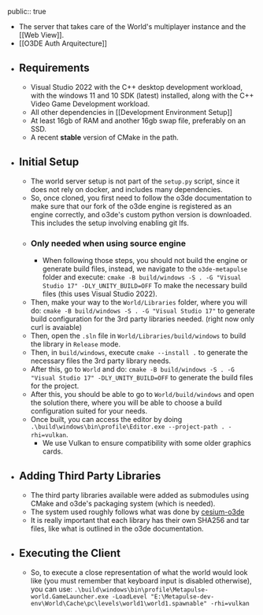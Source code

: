 public:: true

- The server that takes care of the World's multiplayer instance and the [[Web View]].
- [[O3DE Auth Arquitecture]]
- ## Requirements
	- Visual Studio 2022 with the C++ desktop development workload, with the windows 11 and 10 SDK (latest) installed, along with the C++ Video Game Development workload.
	- All other dependencies in [[Development Environment Setup]]
	- At least 16gb of RAM and another 16gb swap file, preferably on an SSD.
	- A recent **stable** version of CMake in the path.
- ## Initial Setup
	- The world server setup is not part of the `setup.py` script, since it does not rely on docker, and includes many dependencies.
	- So, once cloned, you first need to follow the o3de documentation to make sure that our fork of the o3de engine is registered as an engine correctly, and o3de's custom python version is downloaded. This includes the setup involving enabling git lfs.
	- ### Only needed when using source engine
		- When following those steps, you should not build the engine or generate build files, instead, we navigate to the `o3de-metapulse` folder and execute:
		  `cmake -B build/windows -S . -G "Visual Studio 17" -DLY_UNITY_BUILD=OFF`
		  To make the necessary build files (this uses Visual Studio 2022).
	- Then, make your way to the `World/Libraries` folder, where you will do: `cmake -B build/windows -S . -G "Visual Studio 17"` to generate build configuration for the 3rd party libraries needed. (right now only curl is avaiable)
	- Then, open the `.sln` file in `World/Libraries/build/windows` to build the library in `Release` mode.
	- Then, in `build/windows`, execute `cmake --install .` to generate the necessary files the 3rd party library needs.
	- After this, go to `World` and do: `cmake -B build/windows -S . -G "Visual Studio 17" -DLY_UNITY_BUILD=OFF` to generate the build files for the project.
	- After this, you should be able to go to `World/build/windows` and open the solution there, where you will be able to choose a build configuration suited for your needs.
	- Once built, you can access the editor by doing `.\build\windows\bin\profile\Editor.exe --project-path . -rhi=vulkan`.
		- We use Vulkan to ensure compatibility with some older graphics cards.
- ## Adding Third Party Libraries
	- The third party libraries available were added as submodules using CMake and o3de's packaging system (which is needed).
	- The system used roughly follows what was done by [cesium-o3de](https://github.com/CesiumGS/cesium-o3de/tree/main)
	- It is really important that each library has their own SHA256 and tar files, like what is outlined in the o3de documentation.
- ## Executing the Client
	- So, to execute a close representation of what the world would look like (you must remember that keyboard input is disabled otherwise), you can use: `.\build\windows\bin\profile\Metapulse-world.GameLauncher.exe -LoadLevel "E:\Metapulse-dev-env\World\Cache\pc\levels\world1\world1.spawnable" -rhi=vulkan`